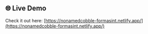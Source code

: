 ## 🌐 Live Demo

Check it out here: [https://nonamedcobble-formasint.netlify.app/](https://nonamedcobble-formasint.netlify.app/)

